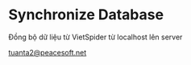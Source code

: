 Synchronize Database
====================

Đồng bộ dữ liệu từ VietSpider từ localhost lên server

tuanta2@peacesoft.net
